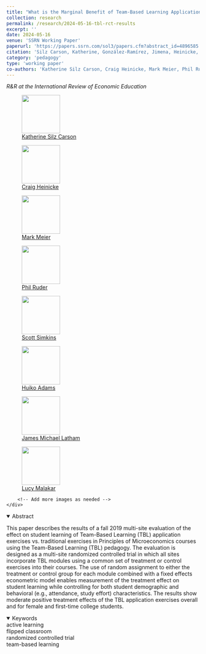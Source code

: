 ```yaml
---
title: "What is the Marginal Benefit of Team-Based Learning Application Exercises? Results from a Multi-Site, Randomized Controlled Evaluation"
collection: research
permalink: /research/2024-05-16-tbl-rct-results
excerpt: ''
date: 2024-05-16
venue: 'SSRN Working Paper'
paperurl: 'https://papers.ssrn.com/sol3/papers.cfm?abstract_id=4896585'
citation: 'Silz Carson, Katherine, González-Ramírez, Jimena, Heinicke, Craig, Maier, Mark, Ruder, Phil, Simkins, Scott,  Adams, Hiuko, Latham, James Michael, & Malakar, C. Lucy (2024). &quot;What is the Marginal Benefit of Team-Based Learning Application Exercises? Results of a Multi-Site, Randomized Controlled Evaluation  &quot; <i>   </i>.'
category: 'pedagogy'
type: 'working paper'
co-authors: 'Katherine Silz Carson, Craig Heinicke, Mark Meier, Phil Ruder, Scott Simkins, Huiko Adams, James Michael Latham, and C. Lucy Malakar'
---
```


<!-- Google tag (gtag.js) -->
<script async src="https://www.googletagmanager.com/gtag/js?id=G-Q95WSVMDNZ"></script>
<script>
  window.dataLayer = window.dataLayer || [];
  function gtag(){dataLayer.push(arguments);}
  gtag('js', new Date());

  gtag('config', 'G-Q95WSVMDNZ');
</script>

<i>R&R at the International Review of Economic Education</i>

<body>
<div class="image-container">
        <figure>
            <img src="/images/co-authors/kate_silz_carson.png" width="100" height="auto">
            <figcaption><a href="https://www.linkedin.com/in/katherine-silz-carson-a48b9425/" target="_blank">Katherine Silz Carson</a></figcaption>
        </figure>   
        <figure>
            <img src="/images/co-authors/craig_heinicke.png" width="100" height="auto">
            <figcaption><a href="https://robins.richmond.edu/faculty/cheinick/" target="_blank">Craig Heinicke</a></figcaption>
        </figure>
        <figure>
            <img src="/images/co-authors/mark_meier.png" width="100" height="auto">
            <figcaption><a href="https://serc.carleton.edu/person/1932.html" target="_blank">Mark Meier</a></figcaption>
        </figure>
        <figure>
            <img src="/images/co-authors/phil_ruder.png" width="100" height="auto">
            <figcaption><a href="https://www.pacificu.edu/about/directory/people/phil-ruder-phd" target="_blank">Phil Ruder</a></figcaption>
        </figure>      
        <figure>
            <img src="/images/co-authors/scott_simkins.png" width="100" height="auto">
            <figcaption><a href="https://www.ncat.edu/employee-bio.php?directoryID=1875088803" target="_blank">Scott Simkins</a></figcaption>
        </figure>
        <figure>
            <img src="/images/co-authors/huiku_adams.png" width="100" height="auto">
            <figcaption><a href="https://perimeter.gsu.edu/profile/hiuko-adams/" target="_blank">Huiko Adams</a></figcaption>
        </figure>
        <figure>
            <img src="/images/co-authors/james_michael_latham.png" width="100" height="auto">
            <figcaption><a href="https://www.linkedin.com/in/james-michael-l-47258543" target="_blank">James Michael Latham</a></figcaption>
        </figure>                           
        <figure>
            <img src="/images/co-authors/lucy_malakar.png" width="100" height="auto">
            <figcaption><a href="https://serc.carleton.edu/econ/project/participants/127434.html" target="_blank"> Lucy Malakar</a></figcaption>
        </figure>
        
        <!-- Add more images as needed -->
    </div>
</body>


<details open>
<summary>
Abstract
</summary>

<p>
This paper describes the results of a fall 2019 multi-site evaluation of the effect on student learning of Team-Based Learning (TBL) application exercises vs. traditional exercises in Principles of Microeconomics courses using the Team-Based Learning (TBL) pedagogy. The evaluation is designed as a multi-site randomized controlled trial in which all sites incorporate TBL modules using a common set of treatment or control exercises into their courses. The use of random assignment to either the treatment or control group for each module combined with a fixed effects econometric model enables measurement of the treatment effect on student learning while controlling for both student demographic and behavioral (e.g., attendance, study effort) characteristics.  The results show moderate positive treatment effects of the TBL application exercises overall and for female and first-time college students.
</p>

</details>

<details open>
<summary>
Keywords
</summary>
active learning <br> 
flipped classroom <br>
randomized controlled trial <br>
team-based learning <br>

<br>

</details>